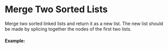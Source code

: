 #  Merge Two Sorted Lists

Merge two sorted linked lists and return it as a new list. The new list should be made by splicing together the nodes of the first two lists.

#### Example: